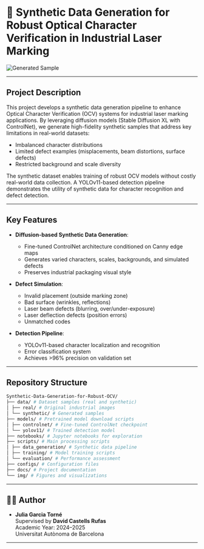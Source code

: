 # 🧠 Synthetic Data Generation for Robust Optical Character Verification in Industrial Laser Marking

![Generated Sample](img/repository_figures/fig_qualitative_results.png)

---

## Project Description

This project develops a synthetic data generation pipeline to enhance Optical Character Verification (OCV) systems for industrial laser marking applications. By leveraging diffusion models (Stable Diffusion XL with ControlNet), we generate high-fidelity synthetic samples that address key limitations in real-world datasets:

- Imbalanced character distributions
- Limited defect examples (misplacements, beam distortions, surface defects)
- Restricted background and scale diversity

The synthetic dataset enables training of robust OCV models without costly real-world data collection. A YOLOv11-based detection pipeline demonstrates the utility of synthetic data for character recognition and defect detection.

---

## Key Features

- **Diffusion-based Synthetic Data Generation**:
  - Fine-tuned ControlNet architecture conditioned on Canny edge maps
  - Generates varied characters, scales, backgrounds, and simulated defects
  - Preserves industrial packaging visual style

- **Defect Simulation**:
  - Invalid placement (outside marking zone)
  - Bad surface (wrinkles, reflections)
  - Laser beam defects (blurring, over/under-exposure)
  - Laser deflection defects (position errors)
  - Unmatched codes

- **Detection Pipeline**:
  - YOLOv11-based character localization and recognition
  - Error classification system
  - Achieves >96% precision on validation set
    
---

## Repository Structure

```bash
Synthetic-Data-Generation-for-Robust-OCV/
├── data/ # Dataset samples (real and synthetic)
│ ├── real/ # Original industrial images
│ └── synthetic/ # Generated samples
├── models/ # Pretrained model download scripts 
│ ├── controlnet/ # Fine-tuned ControlNet checkpoint
│ └── yolov11/ # Trained detection model
├── notebooks/ # Jupyter notebooks for exploration
├── scripts/ # Main processing scripts
│ ├── data_generation/ # Synthetic data pipeline
│ ├── training/ # Model training scripts
│ └── evaluation/ # Performance assessment
├── configs/ # Configuration files
├── docs/ # Project documentation
└── img/ # Figures and visualizations
```
---

## 👩‍💻 Author

- **Julia Garcia Torné**  
  Supervised by **David Castells Rufas**  
  Academic Year: 2024–2025  
  Universitat Autònoma de Barcelona

---

